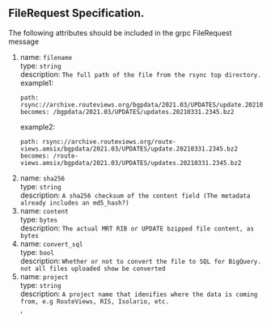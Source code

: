 ## FileRequest Specification.
The following attributes should be included in the grpc FileRequest message

 1. name: `filename`  
    type: `string`  
    description: `The full path of the file from the rsync top directory.`  
    example1:   
     ```
     path: rsync://archive.routeviews.org/bgpdata/2021.03/UPDATES/update.20210331.2345.bz2  
     becomes: /bgpdata/2021.03/UPDATES/updates.20210331.2345.bz2
     ```  
    example2:  
     ```
     path: rsync://archive.routeviews.org/route-views.amsix/bgpdata/2021.03/UPDATES/update.20210331.2345.bz2  
     becomes: /route-views.amsix/bgpdata/2021.03/UPDATES/updates.20210331.2345.bz2
     ```
 2. name: `sha256`  
    type: `string`  
    description: `A sha256 checksum of the content field (The metadata already includes an md5_hash?)`  
 3. name: `content`  
    type: `bytes`  
    description: `The actual MRT RIB or UPDATE bzipped file content, as bytes`  
 4. name: `convert_sql`  
    type: `bool`  
    description: `Whether or not to convert the file to SQL for BigQuery. not all files uploaded show be converted`
 5. name: `project`  
    type: `string`  
    description: `A project name that idenifies where the data is coming from, e.g RouteViews, RIS, Isolario, etc.`  
,
